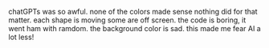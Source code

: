 chatGPTs was so awful. none of the colors made sense nothing did for that matter. each shape is moving some are off screen. the code is boring, it went ham with ramdom. the background color is sad. this made me fear AI a lot less!
